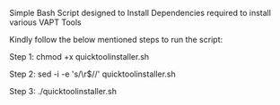 Simple Bash Script designed to Install Dependencies required to install various VAPT Tools

Kindly follow the below mentioned steps to run the script:

Step 1: chmod +x quicktoolinstaller.sh

Step 2: sed -i -e 's/\r$//' quicktoolinstaller.sh

Step 3: ./quicktoolinstaller.sh
